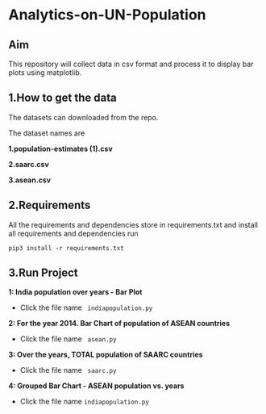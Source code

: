 # Analytics-on-UN-Population

## Aim
This repository will collect data in csv format and process it to display bar plots using matplotlib.
## 1.How to get the data
The datasets can downloaded from the repo.


The dataset names are


**1.population-estimates (1).csv**

**2.saarc.csv**

**3.asean.csv**
## 2.Requirements
All the requirements and dependencies store in requirements.txt and install all requirements and dependencies run


```pip3 install -r requirements.txt```

## 3.Run Project
**1: India population over years - Bar Plot**

* Click the file name
``` indiapopulation.py```

**2: For the year 2014. Bar Chart of population of ASEAN countries**

* Click the file name
``` asean.py```

**3: Over the years, TOTAL population of SAARC countries**

* Click the file name
``` saarc.py```

**4: Grouped Bar Chart - ASEAN population vs. years**

* Click the file name
```indiapopulation.py ```
















